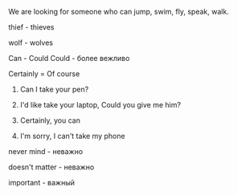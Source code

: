 We are looking for someone who can jump, swim, fly, speak, walk.  

thief - thieves

wolf - wolves 

Can - Could 
Could - более вежливо 


Certainly = Of course 


1. Can I take your pen? 
2. I'd like take your laptop, Could you give me him?

1. Certainly, you can
2. I'm sorry, I can't take my phone

never mind - неважно

doesn't matter - неважно

important - важный





